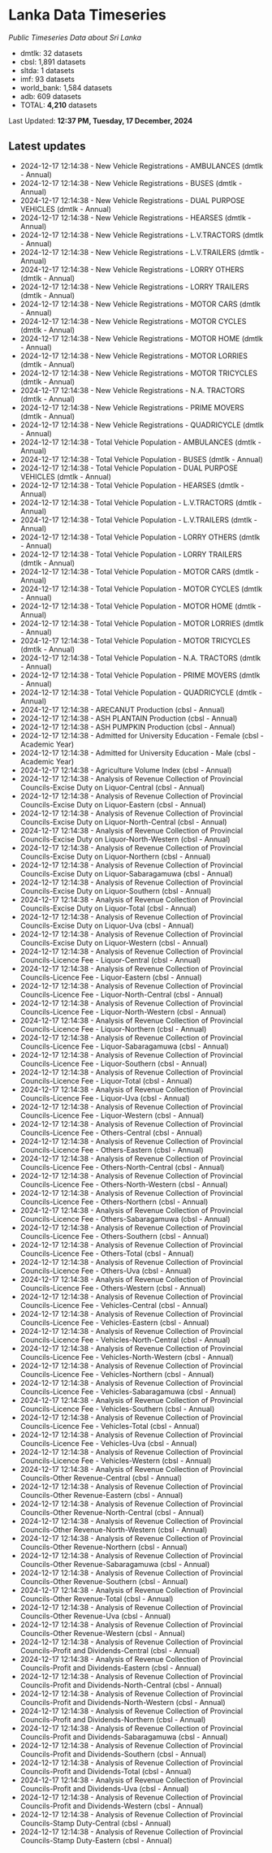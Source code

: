 # Lanka Data Timeseries
*Public Timeseries Data about Sri Lanka*

* dmtlk: 32 datasets
* cbsl: 1,891 datasets
* sltda: 1 datasets
* imf: 93 datasets
* world_bank: 1,584 datasets
* adb: 609 datasets
* TOTAL: **4,210** datasets

Last Updated: **12:37 PM, Tuesday, 17 December, 2024**

## Latest updates

* 2024-12-17 12:14:38 - New Vehicle Registrations - AMBULANCES (dmtlk - Annual)
* 2024-12-17 12:14:38 - New Vehicle Registrations - BUSES (dmtlk - Annual)
* 2024-12-17 12:14:38 - New Vehicle Registrations - DUAL PURPOSE VEHICLES (dmtlk - Annual)
* 2024-12-17 12:14:38 - New Vehicle Registrations - HEARSES (dmtlk - Annual)
* 2024-12-17 12:14:38 - New Vehicle Registrations - L.V.TRACTORS (dmtlk - Annual)
* 2024-12-17 12:14:38 - New Vehicle Registrations - L.V.TRAILERS (dmtlk - Annual)
* 2024-12-17 12:14:38 - New Vehicle Registrations - LORRY OTHERS (dmtlk - Annual)
* 2024-12-17 12:14:38 - New Vehicle Registrations - LORRY TRAILERS (dmtlk - Annual)
* 2024-12-17 12:14:38 - New Vehicle Registrations - MOTOR CARS (dmtlk - Annual)
* 2024-12-17 12:14:38 - New Vehicle Registrations - MOTOR CYCLES (dmtlk - Annual)
* 2024-12-17 12:14:38 - New Vehicle Registrations - MOTOR HOME (dmtlk - Annual)
* 2024-12-17 12:14:38 - New Vehicle Registrations - MOTOR LORRIES (dmtlk - Annual)
* 2024-12-17 12:14:38 - New Vehicle Registrations - MOTOR TRICYCLES (dmtlk - Annual)
* 2024-12-17 12:14:38 - New Vehicle Registrations - N.A. TRACTORS (dmtlk - Annual)
* 2024-12-17 12:14:38 - New Vehicle Registrations - PRIME MOVERS (dmtlk - Annual)
* 2024-12-17 12:14:38 - New Vehicle Registrations - QUADRICYCLE (dmtlk - Annual)
* 2024-12-17 12:14:38 - Total Vehicle Population - AMBULANCES (dmtlk - Annual)
* 2024-12-17 12:14:38 - Total Vehicle Population - BUSES (dmtlk - Annual)
* 2024-12-17 12:14:38 - Total Vehicle Population - DUAL PURPOSE VEHICLES (dmtlk - Annual)
* 2024-12-17 12:14:38 - Total Vehicle Population - HEARSES (dmtlk - Annual)
* 2024-12-17 12:14:38 - Total Vehicle Population - L.V.TRACTORS (dmtlk - Annual)
* 2024-12-17 12:14:38 - Total Vehicle Population - L.V.TRAILERS (dmtlk - Annual)
* 2024-12-17 12:14:38 - Total Vehicle Population - LORRY OTHERS (dmtlk - Annual)
* 2024-12-17 12:14:38 - Total Vehicle Population - LORRY TRAILERS (dmtlk - Annual)
* 2024-12-17 12:14:38 - Total Vehicle Population - MOTOR CARS (dmtlk - Annual)
* 2024-12-17 12:14:38 - Total Vehicle Population - MOTOR CYCLES (dmtlk - Annual)
* 2024-12-17 12:14:38 - Total Vehicle Population - MOTOR HOME (dmtlk - Annual)
* 2024-12-17 12:14:38 - Total Vehicle Population - MOTOR LORRIES (dmtlk - Annual)
* 2024-12-17 12:14:38 - Total Vehicle Population - MOTOR TRICYCLES (dmtlk - Annual)
* 2024-12-17 12:14:38 - Total Vehicle Population - N.A. TRACTORS (dmtlk - Annual)
* 2024-12-17 12:14:38 - Total Vehicle Population - PRIME MOVERS (dmtlk - Annual)
* 2024-12-17 12:14:38 - Total Vehicle Population - QUADRICYCLE (dmtlk - Annual)
* 2024-12-17 12:14:38 - ARECANUT Production (cbsl - Annual)
* 2024-12-17 12:14:38 - ASH PLANTAIN Production (cbsl - Annual)
* 2024-12-17 12:14:38 - ASH PUMPKIN Production (cbsl - Annual)
* 2024-12-17 12:14:38 - Admitted for University Education - Female (cbsl - Academic Year)
* 2024-12-17 12:14:38 - Admitted for University Education - Male (cbsl - Academic Year)
* 2024-12-17 12:14:38 - Agriculture Volume Index (cbsl - Annual)
* 2024-12-17 12:14:38 - Analysis of Revenue Collection of Provincial Councils-Excise Duty on Liquor-Central (cbsl - Annual)
* 2024-12-17 12:14:38 - Analysis of Revenue Collection of Provincial Councils-Excise Duty on Liquor-Eastern (cbsl - Annual)
* 2024-12-17 12:14:38 - Analysis of Revenue Collection of Provincial Councils-Excise Duty on Liquor-North-Central (cbsl - Annual)
* 2024-12-17 12:14:38 - Analysis of Revenue Collection of Provincial Councils-Excise Duty on Liquor-North-Western (cbsl - Annual)
* 2024-12-17 12:14:38 - Analysis of Revenue Collection of Provincial Councils-Excise Duty on Liquor-Northern (cbsl - Annual)
* 2024-12-17 12:14:38 - Analysis of Revenue Collection of Provincial Councils-Excise Duty on Liquor-Sabaragamuwa (cbsl - Annual)
* 2024-12-17 12:14:38 - Analysis of Revenue Collection of Provincial Councils-Excise Duty on Liquor-Southern (cbsl - Annual)
* 2024-12-17 12:14:38 - Analysis of Revenue Collection of Provincial Councils-Excise Duty on Liquor-Total (cbsl - Annual)
* 2024-12-17 12:14:38 - Analysis of Revenue Collection of Provincial Councils-Excise Duty on Liquor-Uva (cbsl - Annual)
* 2024-12-17 12:14:38 - Analysis of Revenue Collection of Provincial Councils-Excise Duty on Liquor-Western (cbsl - Annual)
* 2024-12-17 12:14:38 - Analysis of Revenue Collection of Provincial Councils-Licence Fee - Liquor-Central (cbsl - Annual)
* 2024-12-17 12:14:38 - Analysis of Revenue Collection of Provincial Councils-Licence Fee - Liquor-Eastern (cbsl - Annual)
* 2024-12-17 12:14:38 - Analysis of Revenue Collection of Provincial Councils-Licence Fee - Liquor-North-Central (cbsl - Annual)
* 2024-12-17 12:14:38 - Analysis of Revenue Collection of Provincial Councils-Licence Fee - Liquor-North-Western (cbsl - Annual)
* 2024-12-17 12:14:38 - Analysis of Revenue Collection of Provincial Councils-Licence Fee - Liquor-Northern (cbsl - Annual)
* 2024-12-17 12:14:38 - Analysis of Revenue Collection of Provincial Councils-Licence Fee - Liquor-Sabaragamuwa (cbsl - Annual)
* 2024-12-17 12:14:38 - Analysis of Revenue Collection of Provincial Councils-Licence Fee - Liquor-Southern (cbsl - Annual)
* 2024-12-17 12:14:38 - Analysis of Revenue Collection of Provincial Councils-Licence Fee - Liquor-Total (cbsl - Annual)
* 2024-12-17 12:14:38 - Analysis of Revenue Collection of Provincial Councils-Licence Fee - Liquor-Uva (cbsl - Annual)
* 2024-12-17 12:14:38 - Analysis of Revenue Collection of Provincial Councils-Licence Fee - Liquor-Western (cbsl - Annual)
* 2024-12-17 12:14:38 - Analysis of Revenue Collection of Provincial Councils-Licence Fee - Others-Central (cbsl - Annual)
* 2024-12-17 12:14:38 - Analysis of Revenue Collection of Provincial Councils-Licence Fee - Others-Eastern (cbsl - Annual)
* 2024-12-17 12:14:38 - Analysis of Revenue Collection of Provincial Councils-Licence Fee - Others-North-Central (cbsl - Annual)
* 2024-12-17 12:14:38 - Analysis of Revenue Collection of Provincial Councils-Licence Fee - Others-North-Western (cbsl - Annual)
* 2024-12-17 12:14:38 - Analysis of Revenue Collection of Provincial Councils-Licence Fee - Others-Northern (cbsl - Annual)
* 2024-12-17 12:14:38 - Analysis of Revenue Collection of Provincial Councils-Licence Fee - Others-Sabaragamuwa (cbsl - Annual)
* 2024-12-17 12:14:38 - Analysis of Revenue Collection of Provincial Councils-Licence Fee - Others-Southern (cbsl - Annual)
* 2024-12-17 12:14:38 - Analysis of Revenue Collection of Provincial Councils-Licence Fee - Others-Total (cbsl - Annual)
* 2024-12-17 12:14:38 - Analysis of Revenue Collection of Provincial Councils-Licence Fee - Others-Uva (cbsl - Annual)
* 2024-12-17 12:14:38 - Analysis of Revenue Collection of Provincial Councils-Licence Fee - Others-Western (cbsl - Annual)
* 2024-12-17 12:14:38 - Analysis of Revenue Collection of Provincial Councils-Licence Fee - Vehicles-Central (cbsl - Annual)
* 2024-12-17 12:14:38 - Analysis of Revenue Collection of Provincial Councils-Licence Fee - Vehicles-Eastern (cbsl - Annual)
* 2024-12-17 12:14:38 - Analysis of Revenue Collection of Provincial Councils-Licence Fee - Vehicles-North-Central (cbsl - Annual)
* 2024-12-17 12:14:38 - Analysis of Revenue Collection of Provincial Councils-Licence Fee - Vehicles-North-Western (cbsl - Annual)
* 2024-12-17 12:14:38 - Analysis of Revenue Collection of Provincial Councils-Licence Fee - Vehicles-Northern (cbsl - Annual)
* 2024-12-17 12:14:38 - Analysis of Revenue Collection of Provincial Councils-Licence Fee - Vehicles-Sabaragamuwa (cbsl - Annual)
* 2024-12-17 12:14:38 - Analysis of Revenue Collection of Provincial Councils-Licence Fee - Vehicles-Southern (cbsl - Annual)
* 2024-12-17 12:14:38 - Analysis of Revenue Collection of Provincial Councils-Licence Fee - Vehicles-Total (cbsl - Annual)
* 2024-12-17 12:14:38 - Analysis of Revenue Collection of Provincial Councils-Licence Fee - Vehicles-Uva (cbsl - Annual)
* 2024-12-17 12:14:38 - Analysis of Revenue Collection of Provincial Councils-Licence Fee - Vehicles-Western (cbsl - Annual)
* 2024-12-17 12:14:38 - Analysis of Revenue Collection of Provincial Councils-Other Revenue-Central (cbsl - Annual)
* 2024-12-17 12:14:38 - Analysis of Revenue Collection of Provincial Councils-Other Revenue-Eastern (cbsl - Annual)
* 2024-12-17 12:14:38 - Analysis of Revenue Collection of Provincial Councils-Other Revenue-North-Central (cbsl - Annual)
* 2024-12-17 12:14:38 - Analysis of Revenue Collection of Provincial Councils-Other Revenue-North-Western (cbsl - Annual)
* 2024-12-17 12:14:38 - Analysis of Revenue Collection of Provincial Councils-Other Revenue-Northern (cbsl - Annual)
* 2024-12-17 12:14:38 - Analysis of Revenue Collection of Provincial Councils-Other Revenue-Sabaragamuwa (cbsl - Annual)
* 2024-12-17 12:14:38 - Analysis of Revenue Collection of Provincial Councils-Other Revenue-Southern (cbsl - Annual)
* 2024-12-17 12:14:38 - Analysis of Revenue Collection of Provincial Councils-Other Revenue-Total (cbsl - Annual)
* 2024-12-17 12:14:38 - Analysis of Revenue Collection of Provincial Councils-Other Revenue-Uva (cbsl - Annual)
* 2024-12-17 12:14:38 - Analysis of Revenue Collection of Provincial Councils-Other Revenue-Western (cbsl - Annual)
* 2024-12-17 12:14:38 - Analysis of Revenue Collection of Provincial Councils-Profit and Dividends-Central (cbsl - Annual)
* 2024-12-17 12:14:38 - Analysis of Revenue Collection of Provincial Councils-Profit and Dividends-Eastern (cbsl - Annual)
* 2024-12-17 12:14:38 - Analysis of Revenue Collection of Provincial Councils-Profit and Dividends-North-Central (cbsl - Annual)
* 2024-12-17 12:14:38 - Analysis of Revenue Collection of Provincial Councils-Profit and Dividends-North-Western (cbsl - Annual)
* 2024-12-17 12:14:38 - Analysis of Revenue Collection of Provincial Councils-Profit and Dividends-Northern (cbsl - Annual)
* 2024-12-17 12:14:38 - Analysis of Revenue Collection of Provincial Councils-Profit and Dividends-Sabaragamuwa (cbsl - Annual)
* 2024-12-17 12:14:38 - Analysis of Revenue Collection of Provincial Councils-Profit and Dividends-Southern (cbsl - Annual)
* 2024-12-17 12:14:38 - Analysis of Revenue Collection of Provincial Councils-Profit and Dividends-Total (cbsl - Annual)
* 2024-12-17 12:14:38 - Analysis of Revenue Collection of Provincial Councils-Profit and Dividends-Uva (cbsl - Annual)
* 2024-12-17 12:14:38 - Analysis of Revenue Collection of Provincial Councils-Profit and Dividends-Western (cbsl - Annual)
* 2024-12-17 12:14:38 - Analysis of Revenue Collection of Provincial Councils-Stamp Duty-Central (cbsl - Annual)
* 2024-12-17 12:14:38 - Analysis of Revenue Collection of Provincial Councils-Stamp Duty-Eastern (cbsl - Annual)